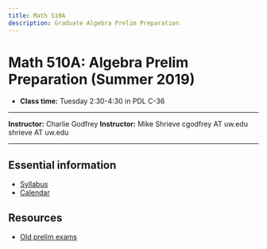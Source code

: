 ```yaml
---
title: Math 510A
description: Graduate Algebra Prelim Preparation
---
```


Math 510A: Algebra Prelim Preparation (Summer 2019)
===========================================

-   **Class time:** Tuesday 2:30-4:30 in PDL C-36

  ----------------- -------------------- ----------------- -------------------
  **Instructor:**   Charlie Godfrey      **Instructor:**   Mike Shrieve
                    cgodfrey AT uw.edu                     shrieve AT uw.edu
  ----------------- -------------------- ----------------- -------------------

Essential information
---------------------

-   [Syllabus](./syl.html)
-   [Calendar](./cal.html)

Resources
---------

-   [Old prelim exams](./old_prelims.html)
